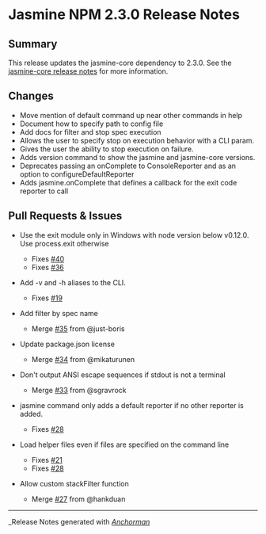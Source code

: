 # Jasmine NPM 2.3.0 Release Notes

## Summary

This release updates the jasmine-core dependency to 2.3.0. See the
[jasmine-core release notes](https://github.com/pivotal/jasmine/blob/master/release_notes/2.3.0.md)
for more information.

## Changes

* Move mention of default command up near other commands in help
* Document how to specify path to config file
* Add docs for filter and stop spec execution
* Allows the user to specify stop on execution behavior with a CLI param.
* Gives the user the ability to stop execution on failure.
* Adds version command to show the jasmine and jasmine-core versions.
* Deprecates passing an onComplete to ConsoleReporter and as an option to configureDefaultReporter
* Adds jasmine.onComplete that defines a callback for the exit code reporter to call

## Pull Requests & Issues

* Use the exit module only in Windows with node version below v0.12.0. Use process.exit otherwise
    - Fixes [#40](https://github.com/jasmine/jasmine-npm/issues/40)
    - Fixes [#36](https://github.com/jasmine/jasmine-npm/issues/36)

* Add -v and -h aliases to the CLI.
    - Fixes [#19](https://github.com/jasmine/jasmine-npm/issues/19)

* Add filter by spec name
    - Merge [#35](https://github.com/jasmine/jasmine-npm/issues/35) from @just-boris

* Update package.json license
    - Merge [#34](https://github.com/jasmine/jasmine-npm/issues/34) from @mikaturunen

* Don't output ANSI escape sequences if stdout is not a terminal
    - Merge [#33](https://github.com/jasmine/jasmine-npm/issues/33) from @sgravrock

* jasmine command only adds a default reporter if no other reporter is added.
    - Fixes [#28](https://github.com/jasmine/jasmine-npm/issues/28)

* Load helper files even if files are specified on the command line
    - Fixes [#21](https://github.com/jasmine/jasmine-npm/issues/21)
    - Fixes [#28](https://github.com/jasmine/jasmine-npm/issues/28)

* Allow custom stackFilter function
    - Merge [#27](https://github.com/jasmine/jasmine-npm/issues/27) from @hankduan

------

_Release Notes generated with _[Anchorman](http://github.com/infews/anchorman)_
